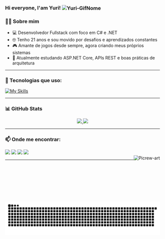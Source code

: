 ### Hi everyone, I'am Yuri! <img align="center" alt="Yuri-GifNome" height="70" src="https://images-wixmp-ed30a86b8c4ca887773594c2.wixmp.com/f/b74aed10-9d9e-41f7-81f4-5735b00bff77/dd4h79e-9dae50ae-67cb-4b4c-bbea-4a10cf4f4fcf.gif?token=eyJ0eXAiOiJKV1QiLCJhbGciOiJIUzI1NiJ9.eyJzdWIiOiJ1cm46YXBwOjdlMGQxODg5ODIyNjQzNzNhNWYwZDQxNWVhMGQyNmUwIiwiaXNzIjoidXJuOmFwcDo3ZTBkMTg4OTgyMjY0MzczYTVmMGQ0MTVlYTBkMjZlMCIsIm9iaiI6W1t7InBhdGgiOiJcL2ZcL2I3NGFlZDEwLTlkOWUtNDFmNy04MWY0LTU3MzViMDBiZmY3N1wvZGQ0aDc5ZS05ZGFlNTBhZS02N2NiLTRiNGMtYmJlYS00YTEwY2Y0ZjRmY2YuZ2lmIn1dXSwiYXVkIjpbInVybjpzZXJ2aWNlOmZpbGUuZG93bmxvYWQiXX0.bSuAL5SeFBhOvd6LkLK5dmLqP3LUhLTUTt7BYKbpzhM">


### 🧑‍💻 Sobre mim

- 💻 Desenvolvedor Fullstack com foco em C# e .NET
- 🤓 Tenho 21 anos e sou movido por desafios e aprendizados constantes
- 🎮 Amante de jogos desde sempre, agora criando meus próprios sistemas
- 🌱 Atualmente estudando ASP.NET Core, APIs REST e boas práticas de arquitetura

---

### 🚀 Tecnologias que uso:

[![My Skills](https://skillicons.dev/icons?i=dotnet,cs,python,docker,vscode,azure,mysql&perline=7)](https://skillicons.dev)

---

### 📊 GitHub Stats

<div align="center">
  <a href="https://github.com/Iam-yuri">
    <img height="160em" src="https://github-readme-stats.vercel.app/api?username=Iam-yuri&show_icons=true&theme=tokyonight&include_all_commits=true&count_private=true"/>
    <img height="160em" src="https://github-readme-stats.vercel.app/api/top-langs/?username=Iam-yuri&layout=compact&langs_count=7&theme=tokyonight"/>
  </a>
</div>

---

### 📫 Onde me encontrar:

<div>
  <a href="https://www.instagram.com/_.hiyurii._/" target="_blank"><img src="https://img.shields.io/badge/Instagram-%23E4405F?style=for-the-badge&logo=instagram&logoColor=white"></a>
  <a href="mailto:reis17.yuriprado@gmail.com"><img src="https://img.shields.io/badge/Gmail-D14836?style=for-the-badge&logo=gmail&logoColor=white"></a>
  <a href="mailto:reis19.yuriprado@outlook.com"><img src="https://img.shields.io/badge/Outlook-0078D4?style=for-the-badge&logo=microsoft-outlook&logoColor=white"></a>
  <a href="https://www.linkedin.com/in/yuri-prado-dos-reis-709578213/" target="_blank"><img src="https://img.shields.io/badge/LinkedIn-%230077B5?style=for-the-badge&logo=linkedin&logoColor=white"></a>
</div>

<div align="right">
  <img align="right" alt="Picrew-art" height="150" src="https://cdn.picrew.me/shareImg/org/202507/1269502_JSUpwoHu.png">
</div>

---

<div align=center>

<img src="https://raw.githubusercontent.com/Iam-yuri/Iam-yuri/output/snake.svg" alt="Snake animation" />

</div>


